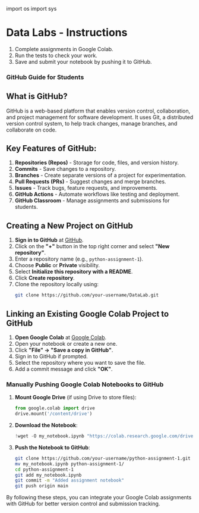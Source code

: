 

import os
import sys

# Data Labs - Instructions
1. Complete assignments in Google Colab.
2. Run the tests to check your work.
3. Save and submit your notebook by pushing it to GitHub.


### GitHub Guide for Students ###

## What is GitHub?
GitHub is a web-based platform that enables version control, collaboration, and project management for software development. It uses Git, a distributed version control system, to help track changes, manage branches, and collaborate on code.

## Key Features of GitHub:
1. **Repositories (Repos)** - Storage for code, files, and version history.
2. **Commits** - Save changes to a repository.
3. **Branches** - Create separate versions of a project for experimentation.
4. **Pull Requests (PRs)** - Suggest changes and merge branches.
5. **Issues** - Track bugs, feature requests, and improvements.
6. **GitHub Actions** - Automate workflows like testing and deployment.
7. **GitHub Classroom** - Manage assignments and submissions for students.

## Creating a New Project on GitHub
1. **Sign in to GitHub** at [GitHub](https://github.com/).
2. Click on the **"+"** button in the top right corner and select **"New repository"**.
3. Enter a repository name (e.g., `python-assignment-1`).
4. Choose **Public** or **Private** visibility.
5. Select **Initialize this repository with a README**.
6. Click **Create repository**.
7. Clone the repository locally using:
   ```bash
   git clone https://github.com/your-username/DataLab.git
   ```

## Linking an Existing Google Colab Project to GitHub
1. **Open Google Colab** at [Google Colab](https://colab.research.google.com/).
2. Open your notebook or create a new one.
3. Click **"File" → "Save a copy in GitHub"**.
4. Sign in to GitHub if prompted.
5. Select the repository where you want to save the file.
6. Add a commit message and click **"OK"**.

### Manually Pushing Google Colab Notebooks to GitHub
1. **Mount Google Drive** (if using Drive to store files):
   ```python
   from google.colab import drive
   drive.mount('/content/drive')
   ```
2. **Download the Notebook**:
   ```python
   !wget -O my_notebook.ipynb "https://colab.research.google.com/drive/YOUR_NOTEBOOK_ID"
   ```
3. **Push the Notebook to GitHub**:
   ```bash
   git clone https://github.com/your-username/python-assignment-1.git
   mv my_notebook.ipynb python-assignment-1/
   cd python-assignment-1
   git add my_notebook.ipynb
   git commit -m "Added assignment notebook"
   git push origin main
   ```

By following these steps, you can integrate your Google Colab assignments with GitHub for better version control and submission tracking.
